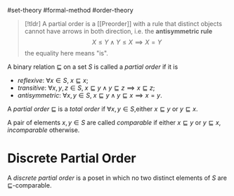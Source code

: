 #set-theory #formal-method #order-theory 


>[!tldr]
> A partial order is a [[Preorder]] with a rule that distinct objects cannot have arrows in both direction, i.e. the **antisymmetric rule**
> $$
> X \le Y \land Y\le X \implies X = Y
> $$
> the equality here means "is".


A binary relation $\sqsubseteq$ on a set $S$ is called a _partial order_ if it is 
- _reflexive_: $\forall x\in S, \; x \sqsubseteq x$;
- _transitive_: $\forall x, y, z\in S,\; x\sqsubseteq y \land y \sqsubseteq z \implies x \sqsubseteq z$;
- _antisymmetric_: $\forall x,y\in S,\; x\sqsubseteq y \land y \sqsubseteq x \implies x = y$.

A _partial order_ $\sqsubseteq$ is a _total order_ if $\forall x,y\in S$,either $x\sqsubseteq y$ or $y\sqsubseteq x$. 

A pair of elements $x,y\in S$ are called _comparable_ if either $x\sqsubseteq y$ or $y\sqsubseteq x$, _incomparable_ otherwise.

# Discrete Partial Order

A _discrete partial order_ is a poset in which no two distinct elements of $S$ are $\sqsubseteq$-comparable.



